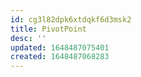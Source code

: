 ```yaml
---
id: cg3l82dpk6xtdqkf6d3msk2
title: PivotPoint
desc: ''
updated: 1648487075401
created: 1648487068283
---
```


